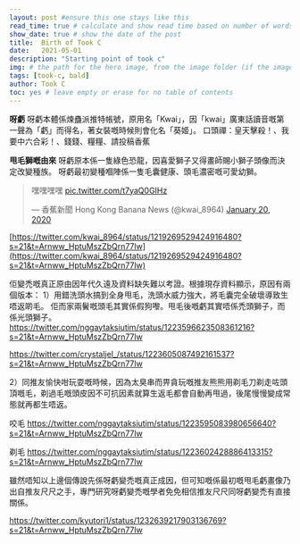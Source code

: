 ```yaml
---
layout: post #ensure this one stays like this
read_time: true # calculate and show read time based on number of words
show_date: true # show the date of the post
title:  Birth of Took C
date:   2021-05-01
description: "Starting point of took c"
img: # the path for the hero image, from the image folder (if the image is directly on the image folder, just the filename is needed)
tags: [took-c, bald]
author: Took C
toc: yes # leave empty or erase for no table of contents
---
```

**呀虧**
呀虧本體係煉蠱派推特帳號，原用名「Kwai」，因「kwai」廣東話讀音嘅第一聲為「虧」而得名，著女裝嘅時候則會化名「葵姬」。
口頭禪：皇天擊殺！、我要中六合彩！、錢錢、糧糧、請投稿香蕉

**甩毛獅嘅由來**
呀虧原本係一隻綠色恐龍，因喜愛獅子又得畫師賜小獅子頭像而決定改變種族。
呀虧最初變種嗰陣係一隻毛囊健康、頭毛濃密嘅可愛幼獅。
<blockquote class="twitter-tweet"><p lang="ja" dir="ltr">嘿嘿嘿嘿 <a href="https://t.co/t7yaQ0GIHz">pic.twitter.com/t7yaQ0GIHz</a></p>&mdash; 香蕉新聞 Hong Kong Banana News (@kwai_8964) <a href="https://twitter.com/kwai_8964/status/1219269529424916480?ref_src=twsrc%5Etfw">January 20, 2020</a></blockquote> <script async src="https://platform.twitter.com/widgets.js" charset="utf-8"></script>

[https://twitter.com/kwai_8964/status/1219269529424916480?s=21&t=Arnww_HptuMszZbQrn77lw](https://twitter.com/kwai_8964/status/1219269529424916480?s=21&t=Arnww_HptuMszZbQrn77lw)

佢變禿嘅真正原由因年代久遠及資料缺失難以考證。根據現存資料顯示，原因有兩個版本：
1）用錯洗頭水搞到全身甩毛，洗頭水威力強大，將毛囊完全破壞導致生唔返啲毛。
佢而家兩鬢嘅頭毛其實係假狗嚟。甩毛後嘅虧其實唔係禿頭獅子，而係光頭獅子。
https://twitter.com/nggaytaksiutim/status/1223596623508361216?s=21&t=Arnww_HptuMszZbQrn77lw

https://twitter.com/crystaljel_/status/1223605087492161537?s=21&t=Arnww_HptuMszZbQrn77lw

2）同推友愉快咁玩耍嘅時候，因為太臭串而畀貪玩嘅推友熊熊用剃毛刀剃走咗頭頂嘅毛，剃過毛嘅頭皮因不可抗因素就算生返毛都會自動再甩過，後尾慢慢變成常態就再都生唔返。

咬毛
https://twitter.com/nggaytaksiutim/status/1223595083980656640?s=21&t=Arnww_HptuMszZbQrn77lw

剃毛
https://twitter.com/nggaytaksiutim/status/1223602428886413315?s=21&t=Arnww_HptuMszZbQrn77lw

雖然唔知以上邊個傳說先係呀虧變禿嘅真正成因，但可知嘅係最初嘅甩毛虧畫像乃出自推友尺尺之手，專門研究呀虧變禿嘅學者免免相信推友尺尺同呀虧變禿有直接關係。

https://twitter.com/kyutori1/status/1232639217903136769?s=21&t=Arnww_HptuMszZbQrn77lw
